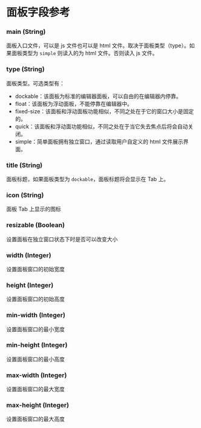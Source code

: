 # 面板字段参考

### main (String)

面板入口文件，可以是 js 文件也可以是 html 文件。取决于面板类型（type）。如果面板类型为 `simple`
则读入的为 html 文件。否则读入 js 文件。

### type (String)

面板类型。可选类型有：

- dockable：该面板为标准的编辑器面板，可以自由的在编辑器内停靠。
- float：该面板为浮动面板，不能停靠在编辑器中。
- fixed-size：该面板和浮动面板功能相似，不同之处在于它的窗口大小是固定的。
- quick：该面板和浮动面功能相似，不同之处在于当它失去焦点后将会自动关闭。
- simple：简单面板拥有独立窗口，通过读取用户自定义的 html 文件展示界面。

### title (String)

面板标题，如果面板类型为 `dockable`，面板标题将会显示在 Tab 上。

### icon (String)

面板 Tab 上显示的图标

### resizable (Boolean)

设置面板在独立窗口状态下时是否可以改变大小

### width (Integer)

设置面板窗口的初始宽度

### height (Integer)

设置面板窗口的初始高度

### min-width (Integer)

设置面板窗口的最小宽度

### min-height (Integer)

设置面板窗口的最小高度

### max-width (Integer)

设置面板窗口的最大宽度

### max-height (Integer)

设置面板窗口的最大高度
